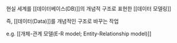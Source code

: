 현실 세계를 [[데이터베이스(DB)]]의 개념적 구조로 표현한 [[데이터 모델링]]

즉, [[데이터(Data)]]를 개념적인 구조로 바꾸는 작업

e.g. [[개체-관계 모델(E-R model; Entity-Relationship model)]]
